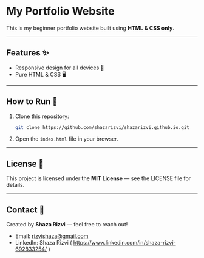 
# My Portfolio Website

This is my beginner portfolio website built using **HTML & CSS only**.

---

## Features ✨

* Responsive design for all devices 📱
* Pure HTML & CSS  🖥️


---

## How to Run 🚀

1. Clone this repository:

   ```bash
   git clone https://github.com/shazarizvi/shazarizvi.github.io.git
   ```
2. Open the `index.html` file in your browser.

---

## License 📄

This project is licensed under the **MIT License** — see the LICENSE file for details.

---

## Contact 📧

Created by **Shaza Rizvi** — feel free to reach out!

* Email: rizvishaza@gmail.com
* LinkedIn: Shaza Rizvi ( https://www.linkedin.com/in/shaza-rizvi-692833254/ )
